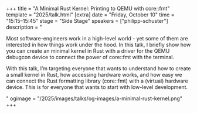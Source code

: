 +++
title = "A Minimal Rust Kernel: Printing to QEMU with core::fmt"
template = "2025/talk.html"
[extra]
  date = "Friday, October 10"
  time = "15:15–15:45"
  stage = "Side Stage"
  speakers = ["philipp-schuster"]
  description = "<p>Most software-engineers work in a high-level world - yet some of them are interested in how things work under the hood. In this talk, I briefly show how you can create an minimal kernel in Rust with a driver for the QEMU debugcon device to connect the power of core::fmt with the terminal.</p><p>With this talk, I’m targeting everyone that wants to understand how to create a small kernel in Rust, how accessing hardware works, and how easy we can connect the Rust formatting library (core::fmt) with a (virtual) hardware device. This is for everyone that wants to start with low-level development.</p>"
  ogimage = "/2025/images/talks/og-images/a-minimal-rust-kernel.png"
+++
